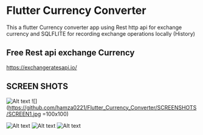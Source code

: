 # Flutter Currency Converter 

This a flutter Currency converter app using Rest http api for exchange currency and SQLFLITE for recording exchange operations locally (History)

## Free Rest api exchange Currency

https://exchangeratesapi.io/

## SCREEN SHOTS

![Alt text](/SCREENSHOTS/SCREEN1.jpg)
![](https://github.com/hamza0221/Flutter_Currency_Converter/SCREENSHOTS/SCREEN1.jpg =100x100)

![Alt text](/SCREENSHOTS/SCREEN2.jpg?raw=true "Optional Title")
![Alt text](/SCREENSHOTS/SCREEN3.jpg?raw=true "Optional Title")
![Alt text](/SCREENSHOTS/SCREEN4.jpg?raw=true "Optional Title")

